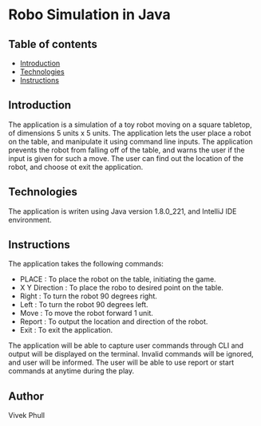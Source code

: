 # Robo Simulation in Java
## Table of contents
* [Introduction](#Introduction)
* [Technologies](#technologies)
* [Instructions](#instructions)

## Introduction
The application is a simulation of a toy robot moving on a square tabletop, of dimensions 5 units x 5
units. The application lets the user place a robot on the table, and manipulate it using command line inputs. 
The application prevents the robot from falling off of the table, and warns the user if the input is given for such a move. 
The user can find out the location of the robot, and choose ot exit the application. 

## Technologies
The application is writen using Java version 1.8.0_221, and IntelliJ IDE environment. 

## Instructions
The application takes the following commands:
* PLACE : To place the robot on the table, initiating the game.
* X Y Direction : To place the robo to desired point on the table.
* Right : To turn the robot 90 degrees right.
* Left : To turn the robot 90 degrees left. 
* Move : To move the robot forward 1 unit.
* Report : To output the location and direction of the robot.
* Exit : To exit the application. 

The application will be able to capture user commands through CLI and output will be displayed on the terminal. Invalid commands will be ignored, and user will be informed. 
The user will be able to use report or start commands at anytime during the play. 

## Author
Vivek Phull
